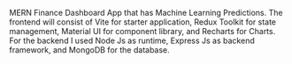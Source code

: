 MERN Finance Dashboard App that has Machine Learning Predictions. The frontend will consist of Vite for starter application, Redux Toolkit for state management, Material UI for component library, and Recharts for Charts. For the backend I used Node Js as runtime, Express Js as backend framework, and MongoDB for the database.
